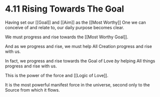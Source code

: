 # 4.11 Rising Towards The Goal
Having set our [[Goal]] and [[Aim]] as the [[Most Worthy]] One we can conceive of and relate to, our daily purpose becomes clear. 

We must progress and rise towards the [[Most Worthy Goal]]. 

And as we progress and rise, we must help All Creation progress and rise with us. 

In fact, we progress and rise towards the Goal of Love _by_ helping All things progress and rise with us. 

This is the power of the force and [[Logic of Love]]. 

It is the most powerful manifest force in the universe, second only to the Source from which it flows. 
